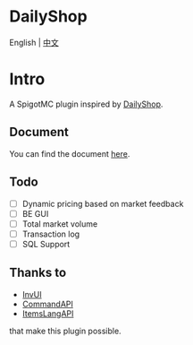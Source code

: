# DailyShop

English | [中文](README_ZH_CN.md)

# Intro

A SpigotMC plugin inspired by [DailyShop](https://github.com/divios/DailyShop).

## Document

You can find the document [here](https://docs.encmys.cn/s/ykdz-plugin-docs).

## Todo

- [ ] Dynamic pricing based on market feedback
- [ ] BE GUI
- [ ] Total market volume
- [ ] Transaction log
- [ ] SQL Support

## Thanks to

- [InvUI](https://github.com/NichtStudioCode/InvUI)
- [CommandAPI](https://github.com/JorelAli/CommandAPI)
- [ItemsLangAPI](https://github.com/Rubix327/ItemsLangAPI)

that make this plugin possible.